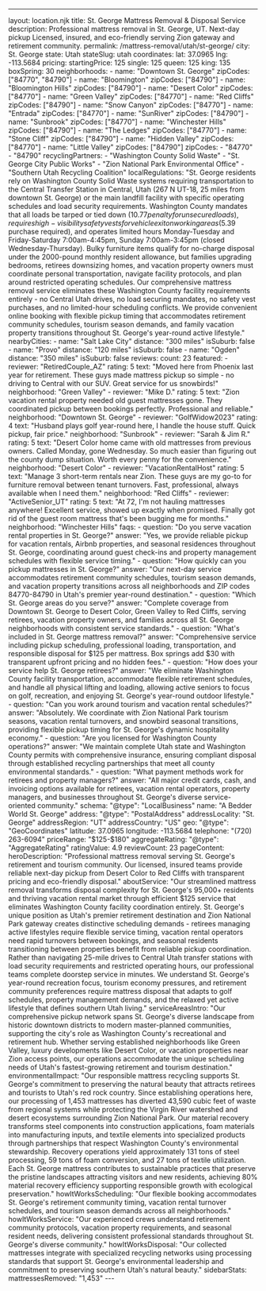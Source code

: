 ---
layout: location.njk
title: St. George Mattress Removal & Disposal Service
description: Professional mattress removal in St. George, UT. Next-day pickup Licensed, insured, and eco-friendly serving Zion gateway and retirement community.
permalink: /mattress-removal/utah/st-george/
city: St. George state: Utah stateSlug: utah coordinates: lat: 37.0965 lng: -113.5684 pricing: startingPrice: 125 single: 125 queen: 125 king: 135 boxSpring: 30 neighborhoods: - name: "Downtown St. George" zipCodes: ["84770", "84790"] - name: "Bloomington" zipCodes: ["84790"] - name: "Bloomington Hills" zipCodes: ["84790"] - name: "Desert Color" zipCodes: ["84770"] - name: "Green Valley" zipCodes: ["84770"] - name: "Red Cliffs" zipCodes: ["84790"] - name: "Snow Canyon" zipCodes: ["84770"] - name: "Entrada" zipCodes: ["84770"] - name: "SunRiver" zipCodes: ["84790"] - name: "Sunbrook" zipCodes: ["84770"] - name: "Winchester Hills" zipCodes: ["84790"] - name: "The Ledges" zipCodes: ["84770"] - name: "Stone Cliff" zipCodes: ["84790"] - name: "Hidden Valley" zipCodes: ["84770"] - name: "Little Valley" zipCodes: ["84790"] zipCodes: - "84770" - "84790" recyclingPartners: - "Washington County Solid Waste" - "St. George City Public Works" - "Zion National Park Environmental Office" - "Southern Utah Recycling Coalition" localRegulations: "St. George residents rely on Washington County Solid Waste systems requiring transportation to the Central Transfer Station in Central, Utah (267 N UT-18, 25 miles from downtown St. George) or the main landfill facility with specific operating schedules and load security requirements. Washington County mandates that all loads be tarped or tied down ($10.77 penalty for unsecured loads), requires high-visibility safety vests for vehicle exit on working areas ($5.39 purchase required), and operates limited hours Monday-Tuesday and Friday-Saturday 7:00am-4:45pm, Sunday 7:00am-3:45pm (closed Wednesday-Thursday). Bulky furniture items qualify for no-charge disposal under the 2000-pound monthly resident allowance, but families upgrading bedrooms, retirees downsizing homes, and vacation property owners must coordinate personal transportation, navigate facility protocols, and plan around restricted operating schedules. Our comprehensive mattress removal service eliminates these Washington County facility requirements entirely - no Central Utah drives, no load securing mandates, no safety vest purchases, and no limited-hour scheduling conflicts. We provide convenient online booking with flexible pickup timing that accommodates retirement community schedules, tourism season demands, and family vacation property transitions throughout St. George's year-round active lifestyle." nearbyCities: - name: "Salt Lake City" distance: "300 miles" isSuburb: false - name: "Provo" distance: "120 miles" isSuburb: false - name: "Ogden" distance: "350 miles" isSuburb: false reviews: count: 23 featured: - reviewer: "RetiredCouple_AZ" rating: 5 text: "Moved here from Phoenix last year for retirement. These guys made mattress pickup so simple - no driving to Central with our SUV. Great service for us snowbirds!" neighborhood: "Green Valley" - reviewer: "Mike D." rating: 5 text: "Zion vacation rental property needed old guest mattresses gone. They coordinated pickup between bookings perfectly. Professional and reliable." neighborhood: "Downtown St. George" - reviewer: "GolfWidow2023" rating: 4 text: "Husband plays golf year-round here, I handle the house stuff. Quick pickup, fair price." neighborhood: "Sunbrook" - reviewer: "Sarah & Jim R." rating: 5 text: "Desert Color home came with old mattresses from previous owners. Called Monday, gone Wednesday. So much easier than figuring out the county dump situation. Worth every penny for the convenience." neighborhood: "Desert Color" - reviewer: "VacationRentalHost" rating: 5 text: "Manage 3 short-term rentals near Zion. These guys are my go-to for furniture removal between tenant turnovers. Fast, professional, always available when I need them." neighborhood: "Red Cliffs" - reviewer: "ActiveSenior_UT" rating: 5 text: "At 72, I'm not hauling mattresses anywhere! Excellent service, showed up exactly when promised. Finally got rid of the guest room mattress that's been bugging me for months." neighborhood: "Winchester Hills" faqs: - question: "Do you serve vacation rental properties in St. George?" answer: "Yes, we provide reliable pickup for vacation rentals, Airbnb properties, and seasonal residences throughout St. George, coordinating around guest check-ins and property management schedules with flexible service timing." - question: "How quickly can you pickup mattresses in St. George?" answer: "Our next-day service accommodates retirement community schedules, tourism season demands, and vacation property transitions across all neighborhoods and ZIP codes 84770-84790 in Utah's premier year-round destination." - question: "Which St. George areas do you serve?" answer: "Complete coverage from Downtown St. George to Desert Color, Green Valley to Red Cliffs, serving retirees, vacation property owners, and families across all St. George neighborhoods with consistent service standards." - question: "What's included in St. George mattress removal?" answer: "Comprehensive service including pickup scheduling, professional loading, transportation, and responsible disposal for $125 per mattress. Box springs add $30 with transparent upfront pricing and no hidden fees." - question: "How does your service help St. George retirees?" answer: "We eliminate Washington County facility transportation, accommodate flexible retirement schedules, and handle all physical lifting and loading, allowing active seniors to focus on golf, recreation, and enjoying St. George's year-round outdoor lifestyle." - question: "Can you work around tourism and vacation rental schedules?" answer: "Absolutely. We coordinate with Zion National Park tourism seasons, vacation rental turnovers, and snowbird seasonal transitions, providing flexible pickup timing for St. George's dynamic hospitality economy." - question: "Are you licensed for Washington County operations?" answer: "We maintain complete Utah state and Washington County permits with comprehensive insurance, ensuring compliant disposal through established recycling partnerships that meet all county environmental standards." - question: "What payment methods work for retirees and property managers?" answer: "All major credit cards, cash, and invoicing options available for retirees, vacation rental operators, property managers, and businesses throughout St. George's diverse service-oriented community." schema: "@type": "LocalBusiness" name: "A Bedder World St. George" address: "@type": "PostalAddress" addressLocality: "St. George" addressRegion: "UT" addressCountry: "US" geo: "@type": "GeoCoordinates" latitude: 37.0965 longitude: -113.5684 telephone: "(720) 263-6094" priceRange: "$125-$180" aggregateRating: "@type": "AggregateRating" ratingValue: 4.9 reviewCount: 23 pageContent: heroDescription: "Professional mattress removal serving St. George's retirement and tourism community. Our licensed, insured teams provide reliable next-day pickup from Desert Color to Red Cliffs with transparent pricing and eco-friendly disposal." aboutService: "Our streamlined mattress removal transforms disposal complexity for St. George's 95,000+ residents and thriving vacation rental market through efficient $125 service that eliminates Washington County facility coordination entirely. St. George's unique position as Utah's premier retirement destination and Zion National Park gateway creates distinctive scheduling demands - retirees managing active lifestyles require flexible service timing, vacation rental operators need rapid turnovers between bookings, and seasonal residents transitioning between properties benefit from reliable pickup coordination. Rather than navigating 25-mile drives to Central Utah transfer stations with load security requirements and restricted operating hours, our professional teams complete doorstep service in minutes. We understand St. George's year-round recreation focus, tourism economy pressures, and retirement community preferences require mattress disposal that adapts to golf schedules, property management demands, and the relaxed yet active lifestyle that defines southern Utah living." serviceAreasIntro: "Our comprehensive pickup network spans St. George's diverse landscape from historic downtown districts to modern master-planned communities, supporting the city's role as Washington County's recreational and retirement hub. Whether serving established neighborhoods like Green Valley, luxury developments like Desert Color, or vacation properties near Zion access points, our operations accommodate the unique scheduling needs of Utah's fastest-growing retirement and tourism destination." environmentalImpact: "Our responsible mattress recycling supports St. George's commitment to preserving the natural beauty that attracts retirees and tourists to Utah's red rock country. Since establishing operations here, our processing of 1,453 mattresses has diverted 43,590 cubic feet of waste from regional systems while protecting the Virgin River watershed and desert ecosystems surrounding Zion National Park. Our material recovery transforms steel components into construction applications, foam materials into manufacturing inputs, and textile elements into specialized products through partnerships that respect Washington County's environmental stewardship. Recovery operations yield approximately 131 tons of steel processing, 59 tons of foam conversion, and 27 tons of textile utilization. Each St. George mattress contributes to sustainable practices that preserve the pristine landscapes attracting visitors and new residents, achieving 80% material recovery efficiency supporting responsible growth with ecological preservation." howItWorksScheduling: "Our flexible booking accommodates St. George's retirement community timing, vacation rental turnover schedules, and tourism season demands across all neighborhoods." howItWorksService: "Our experienced crews understand retirement community protocols, vacation property requirements, and seasonal resident needs, delivering consistent professional standards throughout St. George's diverse community." howItWorksDisposal: "Our collected mattresses integrate with specialized recycling networks using processing standards that support St. George's environmental leadership and commitment to preserving southern Utah's natural beauty." sidebarStats: mattressesRemoved: "1,453" ---